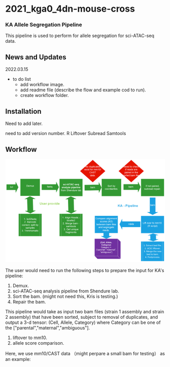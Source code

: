 # 2021_kga0_4dn-mouse-cross

### KA Allele Segregation Pipeline

This pipeline is used to perform for allele segregation for sci-ATAC-seq data.

## News and Updates

2022.03.15
* to do list
  + add workflow image.
  + add readme file (describe the flow and example cod to run).
  + create workflow folder.

## Installation

Need to add later.

need to add version number.
R
Liftover
Subread
Samtools

## Workflow

![plot](AlleleSegregation-03-15-2022.png)

The user would need to run the following steps to prepare the input for KA's pipeline:
1. Demux.
2. sci-ATAC-seq analysis pipeline from Shendure lab.
3. Sort the bam. (might not need this, Kris is testing.)
4. Repair the bam.

This pipeline would take as input two bam files (strain 1 assembly and strain 2 assembly) that have been sorted, subject to removal of duplicates, and output a 3-d tensor: (Cell, Allele, Category) where Category can be one of the ["parental","maternal","ambiguous"].

1. liftover to mm10.
2. allele score comparison.

Here, we use mm10/CAST data （might perpare a small bam for testing） as an example:


